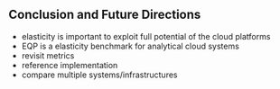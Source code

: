 ## Conclusion and Future Directions

*   elasticity is important to exploit full potential of the cloud platforms
*   EQP is a elasticity benchmark for analytical cloud systems
*   revisit metrics
*   reference implementation
*   compare multiple systems/infrastructures